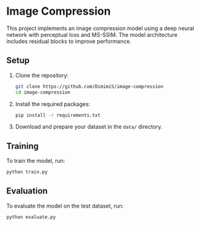 # Image Compression

This project implements an image compression model using a deep neural network with perceptual loss and MS-SSIM. The model architecture includes residual blocks to improve performance.

## Setup

1. Clone the repository:
   ```bash
   git clone https://github.com/DimimiS/image-compression
   cd image-compression
   ```

2. Install the required packages:
   ```bash
   pip install -r requirements.txt
   ```

3. Download and prepare your dataset in the `data/` directory.

## Training

To train the model, run:
```bash
python train.py
```

## Evaluation

To evaluate the model on the test dataset, run:
```bash
python evaluate.py
```